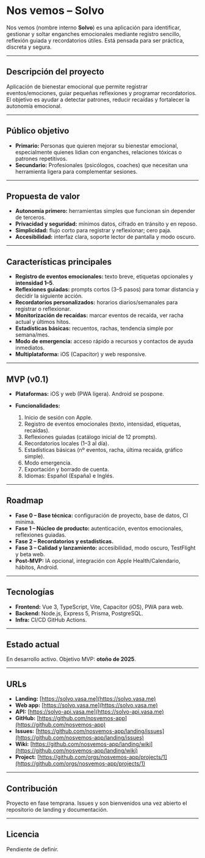 # Nos vemos – Solvo

Nos vemos (nombre interno **Solvo**) es una aplicación para identificar, gestionar y soltar enganches emocionales mediante registro sencillo, reflexión guiada y recordatorios útiles. Está pensada para ser práctica, discreta y segura.

---

## Descripción del proyecto

Aplicación de bienestar emocional que permite registrar eventos/emociones, guiar pequeñas reflexiones y programar recordatorios. El objetivo es ayudar a detectar patrones, reducir recaídas y fortalecer la autonomía emocional.

---

## Público objetivo

* **Primario:** Personas que quieren mejorar su bienestar emocional, especialmente quienes lidian con enganches, relaciones tóxicas o patrones repetitivos.
* **Secundario:** Profesionales (psicólogos, coaches) que necesitan una herramienta ligera para complementar sesiones.

---

## Propuesta de valor

* **Autonomía primero:** herramientas simples que funcionan sin depender de terceros.
* **Privacidad y seguridad:** mínimos datos, cifrado en tránsito y en reposo.
* **Simplicidad:** flujo corto para registrar y reflexionar; cero paja.
* **Accesibilidad:** interfaz clara, soporte lector de pantalla y modo oscuro.

---

## Características principales

* **Registro de eventos emocionales:** texto breve, etiquetas opcionales y **intensidad 1–5**.
* **Reflexiones guiadas:** prompts cortos (3–5 pasos) para tomar distancia y decidir la siguiente acción.
* **Recordatorios personalizados:** horarios diarios/semanales para registrar o reflexionar.
* **Monitorización de recaídas:** marcar eventos de recaída, ver racha actual y últimos hitos.
* **Estadísticas básicas:** recuentos, rachas, tendencia simple por semana/mes.
* **Modo de emergencia:** acceso rápido a recursos y contactos de ayuda inmediatos.
* **Multiplataforma:** iOS (Capacitor) y web responsive.

---

## MVP (v0.1)

* **Plataformas:** iOS y web (PWA ligera). Android se pospone.
* **Funcionalidades:**

    1. Inicio de sesión con Apple.
    2. Registro de eventos emocionales (texto, intensidad, etiquetas, recaídas).
    3. Reflexiones guiadas (catálogo inicial de 12 prompts).
    4. Recordatorios locales (1–3 al día).
    5. Estadísticas básicas (nº eventos, racha, última recaída, gráfico simple).
    6. Modo emergencia.
    7. Exportación y borrado de cuenta.
    8. Idiomas: Español (España) e Inglés.

---

## Roadmap

* **Fase 0 – Base técnica:** configuración de proyecto, base de datos, CI mínima.
* **Fase 1 – Núcleo de producto:** autenticación, eventos emocionales, reflexiones guiadas.
* **Fase 2 – Recordatorios y estadísticas.**
* **Fase 3 – Calidad y lanzamiento:** accesibilidad, modo oscuro, TestFlight y beta web.
* **Post-MVP:** IA opcional, integración con Apple Health/Calendario, hábitos, Android.

---

## Tecnologías

* **Frontend:** Vue 3, TypeScript, Vite, Capacitor (iOS), PWA para web.
* **Backend:** Node.js, Express 5, Prisma, PostgreSQL.
* **Infra:** CI/CD GitHub Actions.

---

## Estado actual

En desarrollo activo. Objetivo MVP: **otoño de 2025**.

---

## URLs

* **Landing:** [https://solvo.vasa.me](https://solvo.vasa.me)
* **Web app:** [https://solvo.vasa.me](https://solvo.vasa.me)
* **API:** [https://solvo-api.vasa.me](https://solvo-api.vasa.me)
* **GitHub:** [https://github.com/nosvemos-app](https://github.com/nosvemos-app)
* **Issues:** [https://github.com/nosvemos-app/landing/issues](https://github.com/nosvemos-app/landing/issues)
* **Wiki:** [https://github.com/nosvemos-app/landing/wiki](https://github.com/nosvemos-app/landing/wiki)
* **Project:** [https://github.com/orgs/nosvemos-app/projects/1](https://github.com/orgs/nosvemos-app/projects/1)

---

## Contribución

Proyecto en fase temprana. Issues y son bienvenidos una vez abierto el repositorio de landing y documentación.

---

## Licencia

Pendiente de definir.
